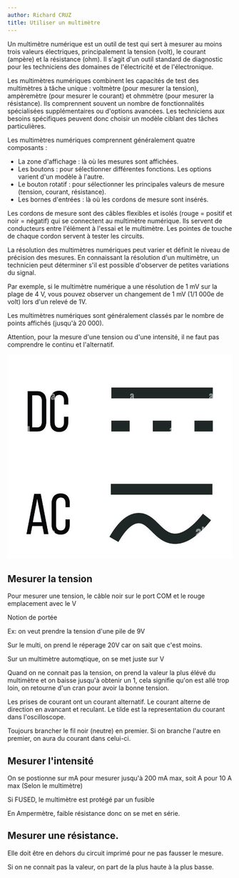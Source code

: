 ```yaml
---
author: Richard CRUZ
title: Utiliser un multimètre
---
```


Un multimètre numérique est un outil de test qui sert à mesurer au moins trois valeurs électriques, principalement la tension (volt), le courant (ampère) et la résistance (ohm). Il s'agit d'un outil standard de diagnostic pour les techniciens des domaines de l'électricité et de l'électronique.

Les multimètres numériques combinent les capacités de test des multimètres à tâche unique : voltmètre (pour mesurer la tension), ampèremètre (pour mesurer le courant) et ohmmètre (pour mesurer la résistance). Ils comprennent souvent un nombre de fonctionnalités spécialisées supplémentaires ou d'options avancées. Les techniciens aux besoins spécifiques peuvent donc choisir un modèle ciblant des tâches particulières.

Les multimètres numériques comprennent généralement quatre composants :

- La zone d'affichage : là où les mesures sont affichées.
- Les boutons : pour sélectionner différentes fonctions. Les options varient d'un modèle à l'autre.
- Le bouton rotatif : pour sélectionner les principales valeurs de mesure (tension, courant, résistance).
- Les bornes d'entrées : là où les cordons de mesure sont insérés.

Les cordons de mesure sont des câbles flexibles et isolés (rouge = positif et noir = négatif) qui se connectent au multimètre numérique. Ils servent de conducteurs entre l'élément à l'essai et le multimètre. Les pointes de touche de chaque cordon servent à tester les circuits.

La résolution des multimètres numériques peut varier et définit le niveau de précision des mesures. En connaissant la résolution d'un multimètre, un technicien peut déterminer s'il est possible d'observer de petites variations du signal.

Par exemple, si le multimètre numérique a une résolution de 1 mV sur la plage de 4 V, vous pouvez observer un changement de 1 mV (1/1 000e de volt) lors d'un relevé de 1V.

Les multimètres numériques sont généralement classés par le nombre de points affichés (jusqu'à 20 000).

Attention, pour la mesure d'une tension ou d'une intensité, il ne faut pas comprendre le continu et l'alternatif.

![Courant](../img/courant-continu-et-courant-alternatif.jpg)

## Mesurer la tension

Pour mesurer une tension, le câble noir sur le port COM et le rouge emplacement avec le V

Notion de portée

Ex: on veut prendre la tension d'une pile de 9V

Sur le multi, on prend le réperage 20V car on sait que c'est moins.

Sur un multimètre automqtique, on se met juste sur V

Quand on ne connait pas la tension, on prend la valeur la plus élévé du multimètre et on baisse jusqu'à obtenir un 1, cela signifie qu'on est allé trop loin, on retourne d'un cran pour avoir la bonne tension.

Les prises de courant ont un courant alternatif. Le courant alterne de direction en avancant et reculant. Le tilde est la representation du courant dans l'oscilloscope.

Toujours brancher le fil noir (neutre) en premier. Si on branche l'autre en premier, on aura du courant dans celui-ci.

## Mesurer l'intensité

On se postionne sur mA pour mesurer jusqu'à 200 mA max, soit A pour 10 A max (Selon le multimètre)

Si FUSED, le multimètre est protégé par un fusible

En Ampermètre, faible résistance donc on se met en série.

## Mesurer une résistance.

Elle doit être en dehors du circuit imprimé pour ne pas fausser le mesure.

Si on ne connait pas la valeur, on part de la plus haute à la plus basse.


